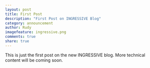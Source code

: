 ```yaml
---
layout: post
title: First Post
description: "First Post on INGRESSIVE Blog"
category: announcement
author: Rudy
imagefeature: ingressive.png
comments: true
share: true
---
```


This is just the first post on the new INGRESSIVE blog. More technical content will be coming soon.
